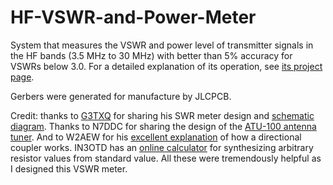 # HF-VSWR-and-Power-Meter

System that measures the VSWR and power level of transmitter signals in the HF bands (3.5 MHz to 30 MHz) with better than 5% accuracy for VSWRs below 3.0. For a detailed explanation of its operation, see [its project page](https://ko4thb.github.io/2023/12/23/vswr_and_power_meter.html).

Gerbers were generated for manufacture by JLCPCB.

Credit: thanks to [G3TXQ](http://karinya.net/g3txq/swr_meter/) for sharing his SWR meter design and [schematic diagram](http://karinya.net/g3txq/swr_meter/schematic.jpg). Thanks to N7DDC for sharing the design of the [ATU-100 antenna tuner](https://github.com/Dfinitski/N7DDC-ATU-100-mini-and-extended-boards). And to W2AEW for his [excellent explanation](https://www.youtube.com/watch?v=byF1FLdbUiA) of how a directional coupler works. IN3OTD has an [online calculator](https://www.qsl.net/in3otd/parallr.html) for synthesizing arbitrary resistor values from standard value.  All these were tremendously helpful as I designed this VSWR meter.